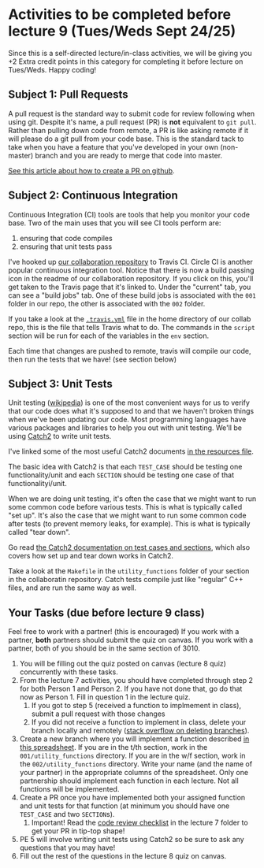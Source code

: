 Activities to be completed before lecture 9 (Tues/Weds Sept 24/25)
=================
Since this is a self-directed lecture/in-class activities, we will be giving you +2 Extra credit points in this category for completing it before lecture on Tues/Weds. Happy coding!

Subject 1: Pull Requests
-----------------
A pull request is the standard way to submit code for review following when using git. Despite it's name, a pull request (PR) is __not__ equivalent to `git pull`. Rather than pulling down code from remote, a PR is like asking remote if it will please do a git pull from your code base. This is the standard tack to take when you have a feature that you've developed in your own (non-master) branch and you are ready to merge that code into master.

[See this article about how to create a PR on github](https://help.github.com/en/articles/creating-a-pull-request).

Subject 2: Continuous Integration
------------------
Continuous Integration (CI) tools are tools that help you monitor your code base. Two of the main uses that you will see CI tools perform are:
1. ensuring that code compiles
2. ensuring that unit tests pass

I've hooked up [our collaboration repository](https://github.com/muzny/csci3010-fall2019-collab) to Travis CI. Circle CI is another popular continuous integration tool. Notice that there is now a build passing icon in the readme of our collaboration repository. If you click on this, you'll get taken to the Travis page that it's linked to. Under the "current" tab, you can see a "build jobs" tab. One of these build jobs is associated with the `001` folder in our repo, the other is associated with the `002` folder.

If you take a look at the [`.travis.yml`](https://github.com/muzny/csci3010-fall2019-collab/blob/master/.travis.yml) file in the home directory of our collab repo, this is the file that tells Travis what to do. The commands in the `script` section will be run for each of the variables in the `env` section.

Each time that changes are pushed to remote, travis will compile our code, then run the tests that we have! (see section below)

Subject 3: Unit Tests
------------
Unit testing ([wikipedia](https://en.wikipedia.org/wiki/Unit_testing)) is one of the most convenient ways for us to verify that our code does what it's supposed to and that we haven't broken things when we've been updating our code. Most programming languages have various packages and libraries to help you out with unit testing. We'll be using [Catch2](https://github.com/catchorg/Catch2) to write unit tests. 

I've linked some of the most useful Catch2 documents [in the resources file](../../resources.md#unit-testing). 

The basic idea with Catch2 is that each `TEST_CASE` should be testing one functionality/unit and each `SECTION` should be testing one case of that functionalityi/unit.

When we are doing unit testing, it's often the case that we might want to run some common code before various tests. This is what is typically called "set up". It's also the case that we might want to run some common code after tests (to prevent memory leaks, for example). This is what is typically called "tear down".

 Go read [the Catch2 documentation on test cases and sections](https://github.com/catchorg/Catch2/blob/master/docs/tutorial.md#test-cases-and-sections), which also covers how set up and tear down works in Catch2.

Take a look at the `Makefile` in the `utility_functions` folder of your section in the collaboratin repository. Catch tests compile just like "regular" C++ files, and are run the same way as well.

Your Tasks (due before lecture 9 class)
----------
Feel free to work with a partner! (this is encouraged) If you work with a partner, __both__ partners should submit the quiz on canvas. If you work with a partner, both of you should be in the same section of 3010.

1. You will be filling out the quiz posted on canvas (lecture 8 quiz) concurrently with these tasks. 
2. From the lecture 7 activities, you should have completed through step 2 for both Person 1 and Person 2. If you have not done that, go do that now as Person 1. Fill in question 1 in the lecture quiz.
    1. If you got to step 5 (received a function to implmement in class), submit a pull request with those changes
    2. If you did not receive a function to implement in class, delete your branch locally and remotely ([stack overflow on deleting branches](https://stackoverflow.com/questions/2003505/how-do-i-delete-a-git-branch-locally-and-remotely)).
2. Create a new branch where you will implement a function described [in this spreadsheet](https://docs.google.com/spreadsheets/d/1k1ZU4jLPY6iXOLUAed49HvafEWegVw6XY55woY0O1co/edit?usp=sharing). If you are in the t/th section, work in the `001/utility_functions` directory. If you are in the w/f section, work in the `002/utility_functions` directory. Write your name (and the name of your partner) in the appropriate columns of the spreadsheet. Only one partnership should implement each function in each lecture. Not all functions will be implemented.
3. Create a PR once you have implemented both your assigned function and unit tests for that function (at minimum you should have one `TEST_CASE` and two `SECTION`s).
    1. Important! Read the [code review checklist](../7_git_branches_prs) in the lecture 7 folder to get your PR in tip-top shape!
4. PE 5 will involve writing unit tests using Catch2 so be sure to ask any questions that you may have!
5. Fill out the rest of the questions in the lecture 8 quiz on canvas.

    

